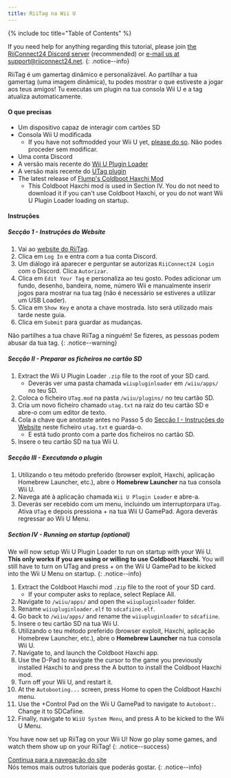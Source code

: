 ```yaml
---
title: RiiTag na Wii U
---
```


{% include toc title="Table of Contents" %}

If you need help for anything regarding this tutorial, please join [the RiiConnect24 Discord server](https://discord.gg/rc24) (recommended) or [e-mail us at support@riiconnect24.net](mailto:support@riiconnect24.net).
{: .notice--info}

RiiTag é um gamertag dinâmico e personalizável. Ao partilhar a tua gamertag (uma imagem dinâmica), tu podes mostrar o que estiveste a jogar aos teus amigos! Tu executas um plugin na tua consola Wii U e a tag atualiza automaticamente.

#### O que precisas

- Um dispositivo capaz de interagir com cartões SD
- Consola Wii U modificada
   - If you have not softmodded your Wii U yet, [please do so](https://wiiu.hacks.guide). Não podes proceder sem modificar.
- Uma conta Discord
- A versão mais recente do [Wii U Plugin Loader](https://github.com/Maschell/WiiUPluginLoader/releases)
- A versão mais recente do [UTag plugin](https://github.com/RiiConnect24/UTag/releases)
- The latest release of [Flump's Coldboot Haxchi Mod](https://www.dropbox.com/sh/gxkf72jia1adpyg/AACPMfGU2AyWUZmhU2awjSsca/Haxchi-CBHC%20Flump%20Mod.zip?dl=1)
   - This Coldboot Haxchi mod is used in Section IV. You do not need to download it if you can't use Coldboot Haxchi, or you do not want Wii U Plugin Loader loading on startup.

#### Instruções

##### Secção 1 - Instruções do Website

1. Vai ao [website do RiiTag](https://tag.rc24.xyz/).
2. Clica em `Log In` e entra com a tua conta Discord.
3. Um diálogo irá aparecer e perguntar se autorizas `RiiConnect24 Login` com o Discord. Clica `Autorizar`.
4. Clica em `Edit Your Tag` e personaliza ao teu gosto. Podes adicionar um fundo, desenho, bandeira, nome, número Wii e manualmente inserir jogos para mostrar na tua tag (não é necessário se estiveres a utilizar um USB Loader).
5. Clica em `Show Key` e anota a chave mostrada. Isto será utilizado mais tarde neste guia.
6. Clica em `Submit` para guardar as mudanças.

Não partilhes a tua chave RiiTag a ninguém! Se fizeres, as pessoas podem abusar da tua tag.
{: .notice--warning}

##### Secção II - Preparar os ficheiros no cartão SD

1. Extract the Wii U Plugin Loader `.zip` file to the root of your SD card.
   - Deverás ver uma pasta chamada `wiiupluginloader` em `/wiiu/apps/` no teu SD.
2. Coloca o ficheiro `UTag.mod` na pasta `/wiiu/plugins/` no teu cartão SD.
3. Cria um novo ficheiro chamado `utag.txt` na raiz do teu cartão SD e abre-o com um editor de texto.
4. Cola a chave que anotaste antes no Passo 5 do [Secção I - Instruções do Website](#section-i---website-instructions) neste ficheiro `utag.txt` e guarda-o.
   - E está tudo pronto com a parte dos ficheiros no cartão SD.
5. Insere o teu cartão SD na tua Wii U.

##### Secção III - Executando o plugin

1. Utilizando o teu método preferido (browser exploit, Haxchi, aplicação Homebrew Launcher, etc.), abre o **Homebrew Launcher** na tua consola Wii U.
2. Navega até à aplicação chamada `Wii U Plugin Loader` e abre-a.
3. Deverás ser recebido com um menu, incluindo um interruptorpara `UTag`. Ativa `UTag` e depois pressiona + na tua Wii U GamePad. Agora deverás regressar ao Wii U Menu.

##### Section IV - Running on startup (optional)

We will now setup Wii U Plugin Loader to run on startup with your Wii U. **This only works if you are using or willing to use Coldboot Haxchi.** You will still have to turn on UTag and press + on the Wii U GamePad to be kicked into the Wii U Menu on startup.
{: .notice--info}

1. Extract the Coldboot Haxchi mod `.zip` file to the root of your SD card.
   - If your computer asks to replace, select Replace All.
2. Navigate to `/wiiu/apps/` and open the `wiiupluginloader` folder.
3. Rename `wiiupluginloader.elf` to `sdcafiine.elf`.
4. Go back to `/wiiu/apps/` and rename the `wiiupluginloader` to `sdcafiine`.
5. Insere o teu cartão SD na tua Wii U.
6. Utilizando o teu método preferido (browser exploit, Haxchi, aplicação Homebrew Launcher, etc.), abre o **Homebrew Launcher** na tua consola Wii U.
6. Navigate to, and launch the Coldboot Haxchi app.
7. Use the D-Pad to navigate the cursor to the game you previously installed Haxchi to and press the A button to install the Coldboot Haxchi mod.
8. Turn off your Wii U, and restart it.
9. At the `Autobooting...` screen, press Home to open the Coldboot Haxchi menu.
10. Use the +Control Pad on the Wii U GamePad to navigate to `Autoboot:`. Change it to SDCafiine.
11. Finally, navigate to `WiiU System Menu`, and press A to be kicked to the Wii U Menu.

You have now set up RiiTag on your Wii U! Now go play some games, and watch them show up on your RiiTag!
{: .notice--success}

[Continua para a navegação do site](site-navigation)<br> Nós temos mais outros tutoriais que poderás gostar.
{: .notice--info}

